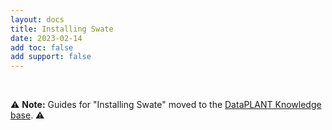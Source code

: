 ```yaml
---
layout: docs
title: Installing Swate
date: 2023-02-14
add toc: false
add support: false
---
```


<br>

:warning: **Note:** Guides for "Installing Swate" moved to the [DataPLANT Knowledge base](https://nfdi4plants.org/nfdi4plants.knowledgebase/index.html). :warning:
